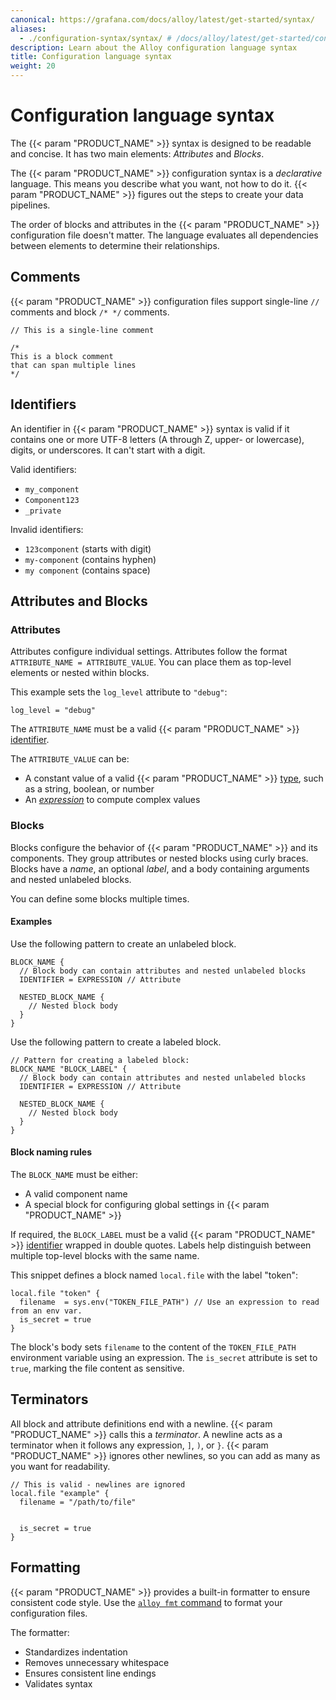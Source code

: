 ```yaml
---
canonical: https://grafana.com/docs/alloy/latest/get-started/syntax/
aliases:
  - ./configuration-syntax/syntax/ # /docs/alloy/latest/get-started/configuration-syntax/syntax/
description: Learn about the Alloy configuration language syntax
title: Configuration language syntax
weight: 20
---
```


# Configuration language syntax

The {{< param "PRODUCT_NAME" >}} syntax is designed to be readable and concise.
It has two main elements: _Attributes_ and _Blocks_.

The {{< param "PRODUCT_NAME" >}} configuration syntax is a _declarative_ language.
This means you describe what you want, not how to do it.
{{< param "PRODUCT_NAME" >}} figures out the steps to create your data pipelines.

The order of blocks and attributes in the {{< param "PRODUCT_NAME" >}} configuration file doesn't matter.
The language evaluates all dependencies between elements to determine their relationships.

## Comments

{{< param "PRODUCT_NAME" >}} configuration files support single-line `//` comments and block `/* */` comments.

```alloy
// This is a single-line comment

/*
This is a block comment
that can span multiple lines
*/
```

## Identifiers

An identifier in {{< param "PRODUCT_NAME" >}} syntax is valid if it contains one or more UTF-8 letters (A through Z, upper- or lowercase), digits, or underscores.
It can't start with a digit.

Valid identifiers:

- `my_component`
- `Component123`
- `_private`

Invalid identifiers:

- `123component` (starts with digit)
- `my-component` (contains hyphen)
- `my component` (contains space)

## Attributes and Blocks

### Attributes

Attributes configure individual settings.
Attributes follow the format `ATTRIBUTE_NAME = ATTRIBUTE_VALUE`.
You can place them as top-level elements or nested within blocks.

This example sets the `log_level` attribute to `"debug"`:

```alloy
log_level = "debug"
```

The `ATTRIBUTE_NAME` must be a valid {{< param "PRODUCT_NAME" >}} [identifier][].

The `ATTRIBUTE_VALUE` can be:

- A constant value of a valid {{< param "PRODUCT_NAME" >}} [type][], such as a string, boolean, or number
- An [_expression_][expression] to compute complex values

### Blocks

Blocks configure the behavior of {{< param "PRODUCT_NAME" >}} and its components.
They group attributes or nested blocks using curly braces.
Blocks have a _name_, an optional _label_, and a body containing arguments and nested unlabeled blocks.

You can define some blocks multiple times.

#### Examples

Use the following pattern to create an unlabeled block.

```alloy
BLOCK_NAME {
  // Block body can contain attributes and nested unlabeled blocks
  IDENTIFIER = EXPRESSION // Attribute

  NESTED_BLOCK_NAME {
    // Nested block body
  }
}
```

Use the following pattern to create a labeled block.

```alloy
// Pattern for creating a labeled block:
BLOCK_NAME "BLOCK_LABEL" {
  // Block body can contain attributes and nested unlabeled blocks
  IDENTIFIER = EXPRESSION // Attribute

  NESTED_BLOCK_NAME {
    // Nested block body
  }
}
```

#### Block naming rules

The `BLOCK_NAME` must be either:

- A valid component name
- A special block for configuring global settings in {{< param "PRODUCT_NAME" >}}

If required, the `BLOCK_LABEL` must be a valid {{< param "PRODUCT_NAME" >}} [identifier][] wrapped in double quotes.
Labels help distinguish between multiple top-level blocks with the same name.

This snippet defines a block named `local.file` with the label "token":

```alloy
local.file "token" {
  filename  = sys.env("TOKEN_FILE_PATH") // Use an expression to read from an env var.
  is_secret = true
}
```

The block's body sets `filename` to the content of the `TOKEN_FILE_PATH` environment variable using an expression.
The `is_secret` attribute is set to `true`, marking the file content as sensitive.

## Terminators

All block and attribute definitions end with a newline.
{{< param "PRODUCT_NAME" >}} calls this a _terminator_.
A newline acts as a terminator when it follows any expression, `]`, `)`, or `}`.
{{< param "PRODUCT_NAME" >}} ignores other newlines, so you can add as many as you want for readability.

```alloy
// This is valid - newlines are ignored
local.file "example" {
  filename = "/path/to/file"


  is_secret = true
}
```

## Formatting

{{< param "PRODUCT_NAME" >}} provides a built-in formatter to ensure consistent code style.
Use the [`alloy fmt` command][fmt] to format your configuration files.

The formatter:

- Standardizes indentation
- Removes unnecessary whitespace
- Ensures consistent line endings
- Validates syntax

[identifier]: #identifiers
[expression]: ../expressions/
[type]: ../expressions/types_and_values/
[fmt]: ../../reference/cli/fmt/
